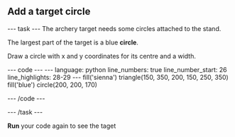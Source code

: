 <h2 class="c-project-heading--task">Add a target circle</h2>

--- task ---
The archery target needs some circles attached to the stand.

The largest part of the target is a blue **circle**.

Draw a circle with x and y coordinates for its centre and a width.

<div class="c-project-code">
--- code ---
---
language: python
line_numbers: true
line_number_start: 26
line_highlights: 28-29
---
    fill('sienna')
    triangle(150, 350, 200, 150, 250, 350)
    fill('blue')
    circle(200, 200, 170)

--- /code ---
</div>

--- /task ---

**Run** your code again to see the taget



